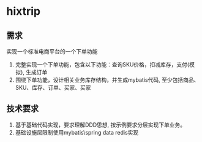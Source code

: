 # hixtrip 

## 需求
实现一个标准电商平台的一个下单功能

1. 完整实现一个下单功能，包含以下功能：查询SKU价格，扣减库存，支付(模拟), 生成订单
2. 围绕下单功能，设计相关业务库存结构，并生成mybatis代码, 至少包括商品、SKU、库存、订单、买家、买家

## 技术要求
1. 基于基础代码实现，要求理解DDD思想, 按示例要求分层实现下单业务。
2. 基础设施层限制使用mybatis\spring data redis实现